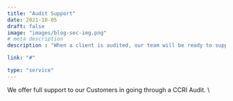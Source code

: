 ```yaml
---
title: "Audit Support"
date: 2021-10-05
draft: false
image: "images/blog-sec-img.png"
# meta description
description : "When a client is audited, our team will be ready to support the client to gather and provide information that is available in ISAC, necessary for the audit"

link: "#"

type: "service"
---
```


We offer full support to our Customers in going through a CCRI Audit.  \  

